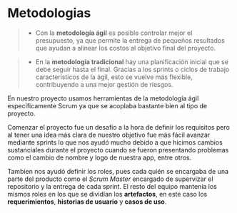 # Metodologias

> * Con la **metodología ágil** es posible controlar mejor el presupuesto, ya que permite la entrega de pequeños resultados que ayudan a alinear los costos al objetivo final del proyecto.


> * En la **metodología tradicional** hay una planificación inicial que se debe seguir hasta el final. Gracias a los sprints o ciclos de trabajo característicos de la ágil, esto se vuelve más flexible, contribuyendo a una mejor gestión de riesgos.

En nuestro proyecto usamos herramientas de la metodología ágil específicamente Scrum ya que se acoplaba bastante bien al tipo de proyecto.

Comenzar el proyecto fue un desafío a la hora de definir los requisitos pero al tener una idea más clara de nuestro objetivo fue más fácil avanzar mediante sprints lo que nos ayudó mucho debido a que hicimos cambios sustanciales durante el proyecto cuando se fueron presentando problemas como el cambio de nombre y logo de nuestra app, entre otros.

Tambien nos ayudó definir los roles, pues cada quién se encargaba de una parte del producto como el *Scrum Master* encargado de supervizar el repositorio y la entrega de cada sprint.
El resto del equipo mantenía los mismos roles en los que se dividían los **artefactos**, en este caso los **requerimientos**, **historias de usuario** y **casos de uso**.
